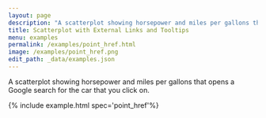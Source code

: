 ```yaml
---
layout: page
description: "A scatterplot showing horsepower and miles per gallons that opens a Google search for the car that you click on."
title: Scatterplot with External Links and Tooltips
menu: examples
permalink: /examples/point_href.html
image: /examples/point_href.png
edit_path: _data/examples.json
---
```


A scatterplot showing horsepower and miles per gallons that opens a Google search for the car that you click on.

{% include example.html spec='point_href'%}
